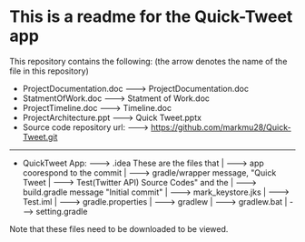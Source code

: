# This is a readme for the Quick-Tweet app
This repository contains the following: (the arrow denotes the name of the file in this repository)

- ProjectDocumentation.doc    ---> ProjectDocumentation.doc 
- StatmentOfWork.doc          ---> Statment of Work.doc
- ProjectTimeline.doc         ---> Timeline.doc
- ProjectArchitecture.ppt     ---> Quick Tweet.pptx
- Source code repository url: ---> https://github.com/markmu28/Quick-Tweet.git
------------------------------------------------------------------------------
- QuickTweet App:             ---> .idea
These are the files that |    ---> app
coorespond to the commit |    ---> gradle/wrapper
message, "Quick Tweet    |    ---> Test(Twitter API)
Source Codes" and the    |    ---> build.gradle 
message "Initial commit" |    ---> mark_keystore.jks
                         |    ---> Test.iml
                         |    ---> gradle.properties
                         |    ---> gradlew
                         |    ---> gradlew.bat
                         |    ---> setting.gradle
                         
Note that these files need to be downloaded to be viewed.  
